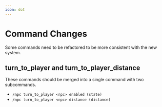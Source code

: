 ```yaml
---
icon: dot
---
```


# Command Changes

Some commands need to be refactored to be more consistent with the new system.

## turn_to_player and turn_to_player_distance

These commands should be merged into a single command with two subcommands.

- `/npc turn_to_player <npc> enabled (state)`
- `/npc turn_to_player <npc> distance (distance)`


